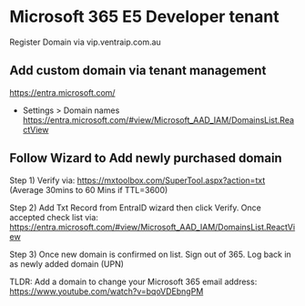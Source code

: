 
# Microsoft 365 E5 Developer tenant

Register Domain via vip.ventraip.com.au

## Add custom domain via tenant management 
https://entra.microsoft.com/

- Settings > Domain names https://entra.microsoft.com/#view/Microsoft_AAD_IAM/DomainsList.ReactView

## Follow Wizard to Add newly purchased domain

Step 1) Verify via: https://mxtoolbox.com/SuperTool.aspx?action=txt (Average 30mins to 60 Mins if TTL=3600)

Step 2) Add Txt Record from EntraID wizard then click Verify. Once accepted check list via: https://entra.microsoft.com/#view/Microsoft_AAD_IAM/DomainsList.ReactView

Step 3) Once new domain is confirmed on list. Sign out of 365. Log back in as newly added domain (UPN)

TLDR: Add a domain to change your Microsoft 365 email address: https://www.youtube.com/watch?v=bqoVDEbngPM
